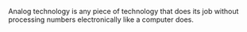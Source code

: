 Analog technology is any piece of technology that does its job without processing numbers electronically like a computer does.
